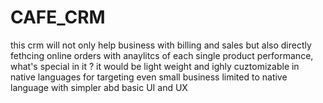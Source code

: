 # CAFE_CRM

this crm will not only help business with billing and sales but also directly fethcing online orders with anaylitcs of each single product performance, what's special in it ? it would be light weight and ighly cuztomizable in native languages for targeting even small business limited to native language with simpler abd basic UI and UX
